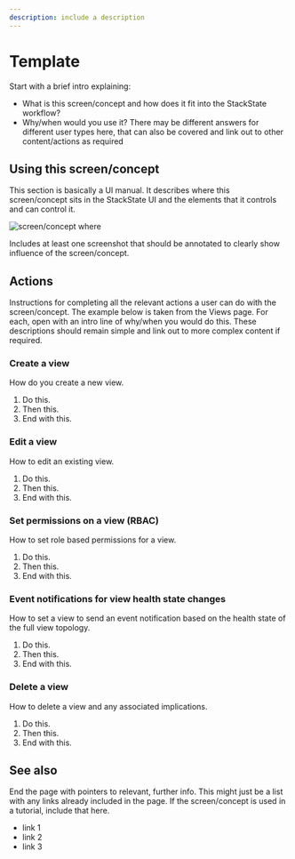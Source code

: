 ```yaml
---
description: include a description
---
```


# Template

Start with a brief intro explaining:
- What is this screen/concept and how does it fit into the StackState workflow?
- Why/when would you use it? There may be different answers for different user types here, that can also be covered and link out to other content/actions as required


## Using this screen/concept

This section is basically a UI manual. It describes where this screen/concept sits in the StackState UI and the elements that it controls and can control it.

![screen/concept where](/.gitbook/assets/v44_list_mode.png)

Includes at least one screenshot that should be annotated to clearly show influence of the screen/concept.

## Actions

Instructions for completing all the relevant actions a user can do with the screen/concept. The example below is taken from the Views page. For each, open with an intro line of why/when you would do this. These descriptions should remain simple and link out to more complex content if required.

### Create a view

How do you create a new view.

1. Do this.
2. Then this.
3. End with this.

### Edit a view

How to edit an existing view.

1. Do this.
2. Then this.
3. End with this.

### Set permissions on a view (RBAC)

How to set role based permissions for a view.

1. Do this.
2. Then this.
3. End with this.

### Event notifications for view health state changes

How to set a view to send an event notification based on the health state of the full view topology.

1. Do this.
2. Then this.
3. End with this.

### Delete a view

How to delete a view and any associated implications.

1. Do this.
2. Then this.
3. End with this.

## See also

End the page with pointers to relevant, further info. This might just be a list with any links already included in the page. If the screen/concept is used in a tutorial, include that here.

- link 1
- link 2
- link 3
